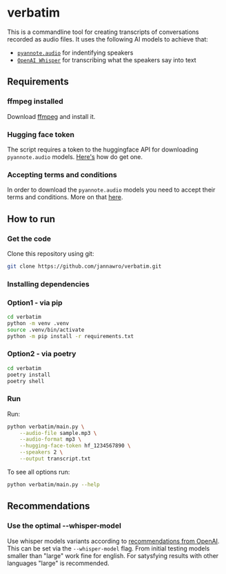 # verbatim

This is a commandline tool for creating transcripts of conversations recorded
as audio files. It uses the following AI models to achieve that:

- [`pyannote.audio`](https://github.com/pyannote/pyannote-audio) for
    indentifying speakers
- [`OpenAI Whisper`](https://github.com/openai/whisper) for transcribing
    what the speakers say into text

## Requirements

### ffmpeg installed

Download [ffmpeg](https://ffmpeg.org/download.html) and install it.

### Hugging face token

The script requires a token to the huggingface API for downloading
`pyannote.audio` models.
[Here's](https://huggingface.co/docs/hub/security-tokens) how do get one.

### Accepting terms and conditions

In order to download the `pyannote.audio` models you need to accept their terms
and conditions. More on that [here](https://github.com/pyannote/pyannote-audio?tab=readme-ov-file#tldr).

## How to run

### Get the code

Clone this repository using git:

```bash
git clone https://github.com/jannawro/verbatim.git
```

### Installing dependencies

### Option1 - via pip

```bash
cd verbatim
python -m venv .venv
source .venv/bin/activate
python -m pip install -r requirements.txt
```

### Option2 - via poetry

```bash
cd verbatim
poetry install
poetry shell
```

### Run

Run:

```bash
python verbatim/main.py \
    --audio-file sample.mp3 \
    --audio-format mp3 \
    --hugging-face-token hf_1234567890 \
    --speakers 2 \
    --output transcript.txt
```

To see all options run:

```bash
python verbatim/main.py --help
```

## Recommendations

### Use the optimal --whisper-model

Use whisper models variants according to [recommendations from OpenAI](https://github.com/openai/whisper?tab=readme-ov-file#available-models-and-languages).
This can be set via the `--whisper-model` flag.
From initial testing models smaller than "large" work fine for english. For
satysfying results with other languages "large" is recommended.
